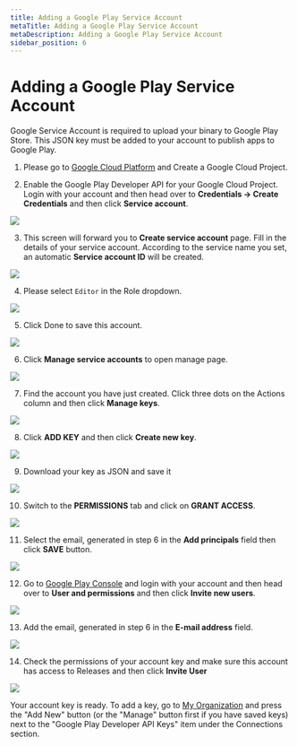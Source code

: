 ```yaml
---
title: Adding a Google Play Service Account
metaTitle: Adding a Google Play Service Account
metaDescription: Adding a Google Play Service Account
sidebar_position: 6
---
```


# Adding a Google Play Service Account

Google Service Account is required to upload your binary to Google Play Store. This JSON key must be added to your account to publish apps to Google Play.

1. Please go to [Google Cloud Platform](https://console.cloud.google.com/apis) and Create a Google Cloud Project.

2. Enable the Google Play Developer API for your Google Cloud Project. Login with your account and then head over to **Credentials -> Create Credentials** and then click **Service account**.

![](<https://cdn.appcircle.io/docs/assets/google-service01.png>)

3. This screen will forward you to **Create service account** page. Fill in the details of your service account. According to the service name you set, an automatic **Service account ID** will be created.

![](<https://cdn.appcircle.io/docs/assets/google-service03.png>)

4. Please select `Editor` in the Role dropdown.

![](<https://cdn.appcircle.io/docs/assets/google-service04.png>)

5. Click Done to save this account.

![](<https://cdn.appcircle.io/docs/assets/google-service05.png>)

6. Click **Manage service accounts** to open manage page.

![](<https://cdn.appcircle.io/docs/assets/google-service05-1.png>)

7. Find the account you have just created. Click three dots on the Actions column and then click **Manage keys**.

![](<https://cdn.appcircle.io/docs/assets/google-service06.png>)

8. Click **ADD KEY** and then click **Create new key**.

![](<https://cdn.appcircle.io/docs/assets/google-service07.png>)

9. Download your key as JSON and save it

![](<https://cdn.appcircle.io/docs/assets/google-service08.png>)

10. Switch to the **PERMISSIONS** tab and click on **GRANT ACCESS**.

![](<https://cdn.appcircle.io/docs/assets/google-service09.png>)

11. Select the email, generated in step 6 in the **Add principals** field then click **SAVE** button.

![](<https://cdn.appcircle.io/docs/assets/google-service09-1.png>)

12. Go to [Google Play Console](https://play.google.com/console) and login with your account and then head over to **User and permissions** and then click **Invite new users**.

![](<https://cdn.appcircle.io/docs/assets/google-service09-2.png>)

13. Add the email, generated in step 6 in the **E-mail address** field.

![](<https://cdn.appcircle.io/docs/assets/google-service12.png>)

14. Check the permissions of your account key and make sure this account has access to Releases and then click **Invite User**

![](<https://cdn.appcircle.io/docs/assets/google-service11.png>)

Your account key is ready. To add a key, go to [My Organization](./my-organization.md) and press the "Add New" button (or the "Manage" button first if you have saved keys) next to the "Google Play Developer API Keys" item under the Connections section.